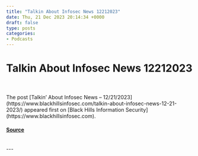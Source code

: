 ```yaml
---
title: "Talkin About Infosec News 12212023"
date: Thu, 21 Dec 2023 20:14:34 +0000
draft: false
type: posts
categories: 
- Podcasts
---
```

# Talkin About Infosec News 12212023

<br/>

<br/>
The post [Talkin’ About Infosec News – 12/21/2023](https://www.blackhillsinfosec.com/talkin-about-infosec-news-12-21-2023/) appeared first on [Black Hills Information Security](https://www.blackhillsinfosec.com).

#### [Source](https://www.blackhillsinfosec.com/talkin-about-infosec-news-12-21-2023/)

<br/>
---
